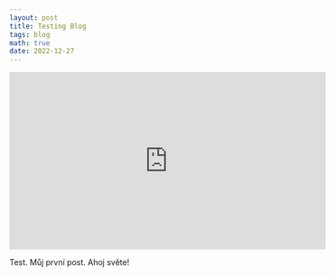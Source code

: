```yaml
---
layout: post
title: Testing Blog
tags: blog
math: true
date: 2022-12-27
---
```


<iframe width="560" height="315" src="https://www.youtube.com/embed/bktU7acw8qY" title="YouTube video player" frameborder="0" allow="accelerometer; autoplay; clipboard-write; encrypted-media; gyroscope; picture-in-picture" allowfullscreen></iframe>

Test. Můj první post. 
Ahoj světe!
